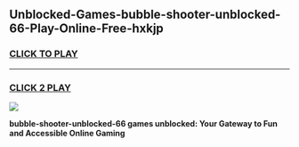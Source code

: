 
## Unblocked-Games-bubble-shooter-unblocked-66-Play-Online-Free-hxkjp
<h3>
<a href="https://premium76.site?title=bubble-shooter-unblocked-66&ref=26A">CLICK TO PLAY</a></h3>
<hr>

<h3>
<a href="https://premium76.site?title=bubble-shooter-unblocked-66&ref=26A">CLICK 2 PLAY</a>
  
</h3>

<a href="https://premium76.site?title=bubble-shooter-unblocked-66&ref=26A"><img src="https://clearcache.store/games.png"></a>


**bubble-shooter-unblocked-66 games unblocked: Your Gateway to Fun and Accessible Online Gaming**
